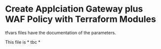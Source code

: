 # Create Applciation Gateway plus WAF Policy with Terraform Modules

tfvars files have the documentation of the parameters. 

This file is * tbc *